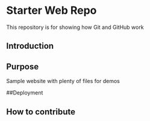 # Starter Web Repo

This repository is for showing how Git and GitHub work
## Introduction

## Purpose

Sample website with plenty of files for demos

##Deployment

## How to contribute

